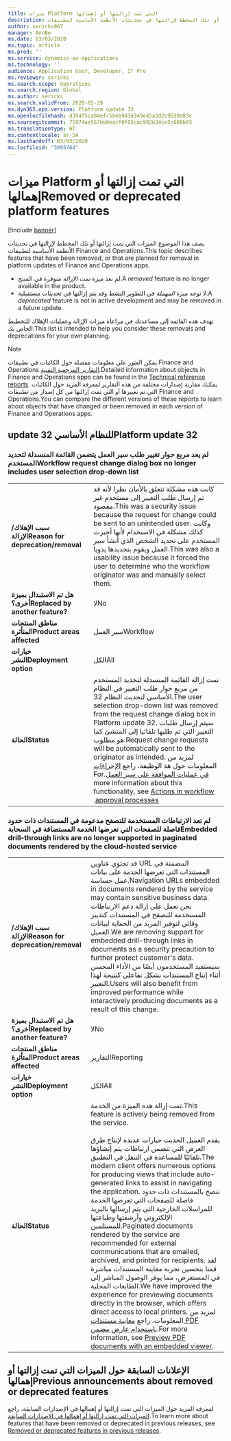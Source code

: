 ```yaml
---
title: ميزات Platform التي تمت إزالتها أو إهمالها
description: يصف هذا الموضوع الميزات التي تمت إزالتها أو تلك المخطط لإزالتها في تحديثات الأنظمة الأساسية لتطبيقات Finance and Operations.
author: sericks007
manager: AnnBe
ms.date: 03/03/2020
ms.topic: article
ms.prod: ''
ms.service: dynamics-ax-applications
ms.technology: ''
audience: Application User, Developer, IT Pro
ms.reviewer: sericks
ms.search.scope: Operations
ms.search.region: Global
ms.author: sericks
ms.search.validFrom: 2020-02-29
ms.dyn365.ops.version: Platform update 33
ms.openlocfilehash: d394f5ca84efc5beb943d349e45a3d2c9639d83c
ms.sourcegitcommit: 75974ae567bb0eacf0f65cac992b34ce5c680b93
ms.translationtype: HT
ms.contentlocale: ar-SA
ms.lasthandoff: 03/03/2020
ms.locfileid: "3095764"
---
```

# <a name="removed-or-deprecated-platform-features"></a><span data-ttu-id="f0165-103">ميزات Platform التي تمت إزالتها أو إهمالها</span><span class="sxs-lookup"><span data-stu-id="f0165-103">Removed or deprecated platform features</span></span>

[!include [banner](../includes/banner.md)]

<span data-ttu-id="f0165-104">يصف هذا الموضوع الميزات التي تمت إزالتها أو تلك المخطط لإزالتها في تحديثات الأنظمة الأساسية لتطبيقات Finance and Operations.</span><span class="sxs-lookup"><span data-stu-id="f0165-104">This topic describes features that have been removed, or that are planned for removal in platform updates of Finance and Operations apps.</span></span>

- <span data-ttu-id="f0165-105">لم تعد ميزة *تمت الإزالة* متوفرة في المنتج.</span><span class="sxs-lookup"><span data-stu-id="f0165-105">A *removed* feature is no longer available in the product.</span></span>
- <span data-ttu-id="f0165-106">لا توجد ميزة *المهملة* في التطوير النشط وقد يتم إزالتها في تحديثات مستقبلية.</span><span class="sxs-lookup"><span data-stu-id="f0165-106">A *deprecated* feature is not in active development and may be removed in a future update.</span></span>

<span data-ttu-id="f0165-107">تهدف هذه القائمة إلى مساعدتك في مراعاة ميزات الإزالة وعمليات الإهلاك للتخطيط الخاص بك.</span><span class="sxs-lookup"><span data-stu-id="f0165-107">This list is intended to help you consider these removals and deprecations for your own planning.</span></span> 

> [!NOTE]
> <span data-ttu-id="f0165-108">يمكن العثور على معلومات مفصلة حول الكائنات في تطبيقات Finance and Operations [التقارير المرجعية التقنية](https://mbs.microsoft.com/customersource/northamerica/AX/downloads/reports/axtechrefrep).</span><span class="sxs-lookup"><span data-stu-id="f0165-108">Detailed information about objects in Finance and Operations apps can be found in the [Technical reference reports](https://mbs.microsoft.com/customersource/northamerica/AX/downloads/reports/axtechrefrep).</span></span> <span data-ttu-id="f0165-109">يمكنك مقارنة إصدارات مختلفة من هذه التقارير لمعرفة المزيد حول الكائنات التي تم تغييرها أو التي تمت إزالتها من كل إصدار من تطبيقات Finance and Operations.</span><span class="sxs-lookup"><span data-stu-id="f0165-109">You can compare the different versions of these reports to learn about objects that have changed or been removed in each version of Finance and Operations apps.</span></span>

## <a name="platform-update-32"></a><span data-ttu-id="f0165-110">update 32 للنظام الأساسي</span><span class="sxs-lookup"><span data-stu-id="f0165-110">Platform update 32</span></span>

### <a name="workflow-request-change-dialog-box-no-longer-includes-user-selection-drop-down-list"></a><span data-ttu-id="f0165-111">لم يعد مربع حوار تغيير طلب سير العمل يتضمن القائمة المنسدلة لتحديد المستخدم</span><span class="sxs-lookup"><span data-stu-id="f0165-111">Workflow request change dialog box no longer includes user selection drop-down list</span></span>
|   |  |
|------------|--------------------|
| <span data-ttu-id="f0165-112">**سبب الإهلاك/الإزالة**</span><span class="sxs-lookup"><span data-stu-id="f0165-112">**Reason for deprecation/removal**</span></span> | <span data-ttu-id="f0165-113">كانت هذه مشكلة تتعلق بالأمان نظرا لأنه قد تم إرسال طلب التغيير إلى مستخدم غير مقصود.</span><span class="sxs-lookup"><span data-stu-id="f0165-113">This was a security issue because the request for change could be sent to an unintended user.</span></span> <span data-ttu-id="f0165-114">وكانت كذلك مشكلة في الاستخدام لأنها أجبرت المستخدم على تحديد الشخص الذي أنشأ سير العمل ويقوم بتحديدها يدويا.</span><span class="sxs-lookup"><span data-stu-id="f0165-114">This was also a usability issue because it forced the user to determine who the workflow originator was and manually select them.</span></span>  |
| <span data-ttu-id="f0165-115">**هل تم الاستبدال بميزة أخرى؟**</span><span class="sxs-lookup"><span data-stu-id="f0165-115">**Replaced by another feature?**</span></span>   | <span data-ttu-id="f0165-116">لا</span><span class="sxs-lookup"><span data-stu-id="f0165-116">No</span></span> |
| <span data-ttu-id="f0165-117">**مناطق المنتجات المتأثرة**</span><span class="sxs-lookup"><span data-stu-id="f0165-117">**Product areas affected**</span></span>         | <span data-ttu-id="f0165-118">سير العمل</span><span class="sxs-lookup"><span data-stu-id="f0165-118">Workflow</span></span> |
| <span data-ttu-id="f0165-119">**خيارات النشر**</span><span class="sxs-lookup"><span data-stu-id="f0165-119">**Deployment option**</span></span>              | <span data-ttu-id="f0165-120">الكل</span><span class="sxs-lookup"><span data-stu-id="f0165-120">All</span></span> |
| <span data-ttu-id="f0165-121">**الحالة**</span><span class="sxs-lookup"><span data-stu-id="f0165-121">**Status**</span></span>                         | <span data-ttu-id="f0165-122">تمت إزالة القائمة المنسدلة لتحديد المستخدم من مربع حوار طلب التغيير في النظام الأساسي لتحديث النظام 32.</span><span class="sxs-lookup"><span data-stu-id="f0165-122">The user selection drop-down list was removed from the request change dialog box in Platform update 32.</span></span> <span data-ttu-id="f0165-123">سيتم إرسال طلبات التغيير التي تم طلبها تلقائيا إلى المنشئ كما هو مطلوب.</span><span class="sxs-lookup"><span data-stu-id="f0165-123">Request change requests will be automatically sent to the originator as intended.</span></span> <span data-ttu-id="f0165-124">لمزيد من المعلومات حول هذ الوظيفة، راجع [‏‫الإجراءات في عمليات الموافقة على سير العمل](https://docs.microsoft.com/dynamics365/fin-ops-core/fin-ops/organization-administration/workflow-actions?toc=%2Fdynamics365%2Fcommerce%2Ftoc.json#request-change).</span><span class="sxs-lookup"><span data-stu-id="f0165-124">For more information about this functionality, see [Actions in workflow approval processes](https://docs.microsoft.com/dynamics365/fin-ops-core/fin-ops/organization-administration/workflow-actions?toc=%2Fdynamics365%2Fcommerce%2Ftoc.json#request-change).</span></span> |

### <a name="embedded-drill-through-links-are-no-longer-supported-in-paginated-documents-rendered-by-the-cloud-hosted-service"></a><span data-ttu-id="f0165-125">لم تعد الارتباطات المستخدمة للتصفح مدعومة في المستندات ذات حدود فاصلة للصفحات التي تعرضها الخدمة المستضافة في السحابة</span><span class="sxs-lookup"><span data-stu-id="f0165-125">Embedded drill-through links are no longer supported in paginated documents rendered by the cloud-hosted service</span></span> 
|   |  |
|------------|--------------------|
| <span data-ttu-id="f0165-126">**سبب الإهلاك/الإزالة**</span><span class="sxs-lookup"><span data-stu-id="f0165-126">**Reason for deprecation/removal**</span></span> | <span data-ttu-id="f0165-127">قد تحتوي عناوين URL المضمنة في المستندات التي تعرضها الخدمة على بيانات عمل حساسة.</span><span class="sxs-lookup"><span data-stu-id="f0165-127">Navigation URLs embedded in documents rendered by the service may contain sensitive business data.</span></span> <span data-ttu-id="f0165-128">نحن نعمل على إزالة دعم الارتباطات المستخدمة للتصفح في المستندات كتدبير وقائي لتوفير المزيد من الحماية لبيانات العميل.</span><span class="sxs-lookup"><span data-stu-id="f0165-128">We are removing support for embedded drill-through links in documents as a security precaution to further protect customer's data.</span></span> <span data-ttu-id="f0165-129">سيستفيد المستخدمون أيضًا من الأداء المحسن أثناء إنتاج المستندات بشكل تفاعلي كنتيجة لهذا التغيير.</span><span class="sxs-lookup"><span data-stu-id="f0165-129">Users will also benefit from improved performance while interactively producing documents as a result of this change.</span></span>  |
| <span data-ttu-id="f0165-130">**هل تم الاستبدال بميزة أخرى؟**</span><span class="sxs-lookup"><span data-stu-id="f0165-130">**Replaced by another feature?**</span></span>   | <span data-ttu-id="f0165-131">لا</span><span class="sxs-lookup"><span data-stu-id="f0165-131">No</span></span> |
| <span data-ttu-id="f0165-132">**مناطق المنتجات المتأثرة**</span><span class="sxs-lookup"><span data-stu-id="f0165-132">**Product areas affected**</span></span>         | <span data-ttu-id="f0165-133">التقارير</span><span class="sxs-lookup"><span data-stu-id="f0165-133">Reporting</span></span> |
| <span data-ttu-id="f0165-134">**خيارات النشر**</span><span class="sxs-lookup"><span data-stu-id="f0165-134">**Deployment option**</span></span>              | <span data-ttu-id="f0165-135">‏‏الكل</span><span class="sxs-lookup"><span data-stu-id="f0165-135">All</span></span> |
| <span data-ttu-id="f0165-136">**الحالة**</span><span class="sxs-lookup"><span data-stu-id="f0165-136">**Status**</span></span>                         | <span data-ttu-id="f0165-137">تمت إزالة هذه الميزة من الخدمة.</span><span class="sxs-lookup"><span data-stu-id="f0165-137">This feature is actively being removed from the service.</span></span><br><br><span data-ttu-id="f0165-138">يقدم العميل الحديث خيارات عديدة لإنتاج طرق العرض التي تتضمن ارتباطات يتم إنشاؤها تلقائيًا للمساعدة في التنقل في التطبيق.</span><span class="sxs-lookup"><span data-stu-id="f0165-138">The modern client offers numerous options for producing views that include auto-generated links to assist in navigating the application.</span></span> <span data-ttu-id="f0165-139">ننصح بالمستندات ذات حدود فاصلة للصفحات التي تعرضها الخدمة للمراسلات الخارجية التي يتم إرسالها بالبريد الإلكتروني وأرشفتها وطباعتها للمستلمين.</span><span class="sxs-lookup"><span data-stu-id="f0165-139">Paginated documents rendered by the service are recommended for external communications that are emailed, archived, and printed for recipients.</span></span> <span data-ttu-id="f0165-140">لقد قمنا بتحسين تجربة معاينة المستندات مباشرة في المستعرض، مما يوفر الوصول المباشر إلى الطابعات المحلية.</span><span class="sxs-lookup"><span data-stu-id="f0165-140">We have improved the experience for previewing documents directly in the browser, which offers direct access to local printers.</span></span> <span data-ttu-id="f0165-141">لمزيد من المعلومات، راجع [معاينة مستندات PDF باستخدام عارض مضمن‬](https://docs.microsoft.com/dynamics365/fin-ops-core/dev-itpro/analytics/preview-pdf-documents).</span><span class="sxs-lookup"><span data-stu-id="f0165-141">For more information, see [Preview PDF documents with an embedded viewer](https://docs.microsoft.com/dynamics365/fin-ops-core/dev-itpro/analytics/preview-pdf-documents).</span></span> |

## <a name="previous-announcements-about-removed-or-deprecated-features"></a><span data-ttu-id="f0165-142">الإعلانات السابقة حول الميزات التي تمت إزالتها أو إهمالها</span><span class="sxs-lookup"><span data-stu-id="f0165-142">Previous announcements about removed or deprecated features</span></span>
<span data-ttu-id="f0165-143">لمعرفه المزيد حول الميزات التي تمت إزالتها أو إهمالها في الإصدارات السابقة، راجع [‏‫الميزات التي تمت إزالتها أو إهمالها في الإصدارات السابقة‬](../migration-upgrade/deprecated-features.md).</span><span class="sxs-lookup"><span data-stu-id="f0165-143">To learn more about features that have been removed or deprecated in previous releases, see [Removed or deprecated features in previous releases](../migration-upgrade/deprecated-features.md).</span></span>

